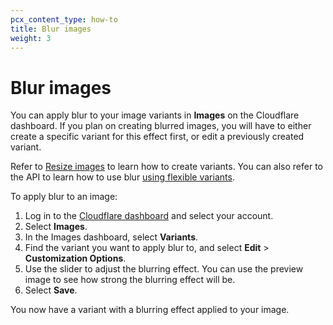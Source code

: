 ```yaml
---
pcx_content_type: how-to
title: Blur images
weight: 3
---
```


# Blur images

You can apply blur to your image variants in **Images** on the Cloudflare dashboard. If you plan on creating blurred images, you will have to either create a specific variant for this effect first, or edit a previously created variant.

Refer to [Resize images](/images/cloudflare-images/transform/resize-images/) to learn how to create variants. You can also refer to the API to learn how to use blur [using flexible variants](/images/cloudflare-images/transform/flexible-variants/#blur).

To apply blur to an image:

1. Log in to the [Cloudflare dashboard](https://dash.cloudflare.com/login) and select your account.
2. Select **Images**.
3. In the Images dashboard, select **Variants**.
4. Find the variant you want to apply blur to, and select **Edit** > **Customization Options**.
5. Use the slider to adjust the blurring effect. You can use the preview image to see how strong the blurring effect will be.
6. Select **Save**.

You now have a variant with a blurring effect applied to your image.
